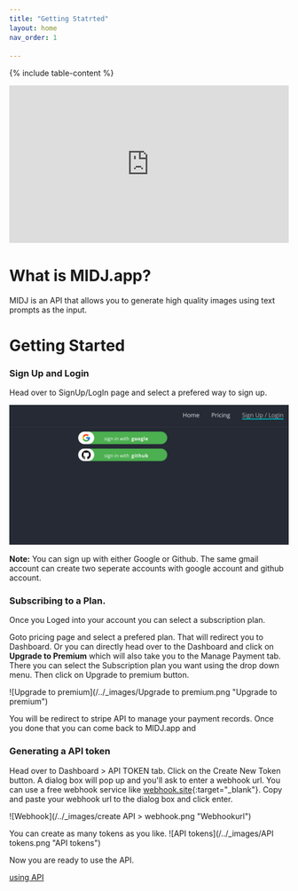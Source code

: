 ```yaml
---
title: "Getting Statrted"
layout: home
nav_order: 1

---
```

{% include table-content %}

<iframe style="aspect-ratio: 16/9; width: 100%;" src="https://www.youtube.com/embed/gbirCaDgna4?si=kc_GhF9HvrqAtpQM" title="YouTube video player" frameborder="0" allow="accelerometer; autoplay; clipboard-write; encrypted-media; gyroscope; picture-in-picture; web-share" allowfullscreen></iframe>

# What is MIDJ.app?

MIDJ is an API that allows you to generate high quality images using text prompts as the input.

# Getting Started

### Sign Up and Login

Head over to SignUp/LogIn page and select a prefered way to sign up.

![SignUp/LogIn](/../_images/signup-login.png "SignUp/Login")

**Note:** You can sign up with either Google or Github. The same gmail account can create two seperate accounts with google account and github account.


### Subscribing to a Plan.
Once you Loged into your account you can select a subscription plan.

Goto pricing page and select a prefered plan. That will redirect you to Dashboard. Or you can directly head over to the Dashboard and click on **Upgrade to Premium** which will also take you to the Manage Payment tab. There you can select the Subscription plan you want using the drop down menu. Then click on Upgrade to premium button.

![Upgrade to premium](/../_images/Upgrade to premium.png "Upgrade to premium")

You will be redirect to stripe API to manage your payment records. Once you done that you can come back to MIDJ.app and 

### Generating a API token
Head over to Dashboard > API TOKEN tab.
Click on the Create New Token button. A dialog box will pop up and you'll ask to enter a webhook url. You can use a free webhook service like [webhook.site](https://webhook.site/){:target="_blank"}.
Copy and paste your webhook url to the dialog box and click enter.

![Webhook](/../_images/create API > webhook.png "Webhookurl")

You can create as many tokens as you like. 
![API tokens](/../_images/API tokens.png "API tokens")

Now you are ready to use the API.

[using API](/api/)